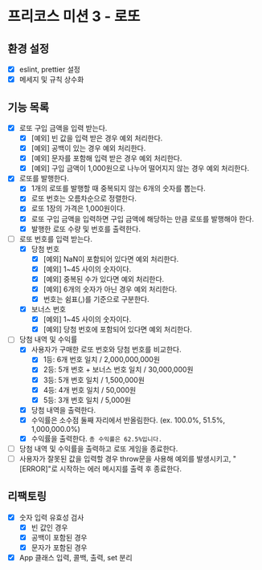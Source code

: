 # 프리코스 미션 3 - 로또

## 환경 설정

- [x] eslint, prettier 설정
- [x] 메세지 및 규칙 상수화

## 기능 목록

- [x] 로또 구입 금액을 입력 받는다.
  - [x] [예외] 빈 값을 입력 받은 경우 예외 처리한다.
  - [x] [예외] 공백이 있는 경우 예외 처리한다.
  - [x] [예외] 문자를 포함해 입력 받은 경우 예외 처리한다.
  - [x] [예외] 구입 금액이 1,000원으로 나누어 떨어지지 않는 경우 예외 처리한다.
- [x] 로또를 발행한다.
  - [x] 1개의 로또를 발행할 때 중복되지 않는 6개의 숫자를 뽑는다.
  - [x] 로또 번호는 오름차순으로 정렬한다.
  - [x] 로또 1장의 가격은 1,000원이다.
  - [x] 로또 구입 금액을 입력하면 구입 금액에 해당하는 만큼 로또를 발행해야 한다.
  - [x] 발행한 로또 수량 및 번호를 출력한다.
- [ ] 로또 번호를 입력 받는다.
  - [x] 당첨 번호
    - [x] [예외] NaN이 포함되어 있다면 예외 처리한다.
    - [x] [예외] 1~45 사이의 숫자이다.
    - [x] [예외] 중복된 수가 있다면 예외 처리한다.
    - [x] [예외] 6개의 숫자가 아닌 경우 예외 처리한다.
    - [x] 번호는 쉼표(,)를 기준으로 구분한다.
  - [x] 보너스 번호
    - [x] [예외] 1~45 사이의 숫자이다.
    - [x] [예외] 당첨 번호에 포함되어 있다면 예외 처리한다.
- [ ] 당첨 내역 및 수익률
  - [x] 사용자가 구매한 로또 번호와 당첨 번호를 비교한다.
    - [x] 1등: 6개 번호 일치 / 2,000,000,000원
    - [x] 2등: 5개 번호 + 보너스 번호 일치 / 30,000,000원
    - [x] 3등: 5개 번호 일치 / 1,500,000원
    - [x] 4등: 4개 번호 일치 / 50,000원
    - [x] 5등: 3개 번호 일치 / 5,000원
  - [x] 당첨 내역을 출력한다.
  - [x] 수익률은 소수점 둘째 자리에서 반올림한다. (ex. 100.0%, 51.5%, 1,000,000.0%)
  - [x] 수익률을 출력한다. `총 수익률은 62.5%입니다.`
- [ ] 당첨 내역 및 수익률을 출력하고 로또 게임을 종료한다.
- [ ] 사용자가 잘못된 값을 입력할 경우 throw문을 사용해 예외를 발생시키고, "[ERROR]"로 시작하는 에러 메시지를 출력 후 종료한다.

## 리팩토링

- [x] 숫자 입력 유효성 검사
  - [x] 빈 값인 경우
  - [x] 공백이 포함된 경우
  - [x] 문자가 포함된 경우
- [x] App 클래스 입력, 콜백, 출력, set 분리
